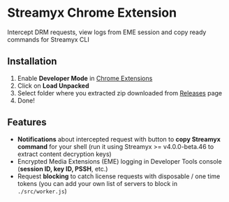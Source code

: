 # Streamyx Chrome Extension

Intercept DRM requests, view logs from EME session and copy ready commands for Streamyx CLI

## Installation

1. Enable **Developer Mode** in [Chrome Extensions](chrome://extensions/)
2. Click on **Load Unpacked**
3. Select folder where you extracted zip downloaded from [Releases](https://github.com/vitalygashkov/streamyx-extension/releases) page
4. Done!

## Features

- **Notifications** about intercepted request with button to **copy Streamyx command** for your shell (run it using Streamyx >= v4.0.0-beta.46 to extract content decryption keys)
- Encrypted Media Extensions (EME) logging in Developer Tools console (**session ID, key ID, PSSH**, etc.)
- Request **blocking** to catch license requests with disposable / one time tokens (you can add your own list of servers to block in `./src/worker.js`)
